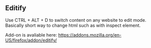 ## Editify

Use CTRL + ALT + D to switch content on any website to edit mode. Basically short way to change html such as with inspect element.

Add-on is avaliable here: https://addons.mozilla.org/en-US/firefox/addon/editify/